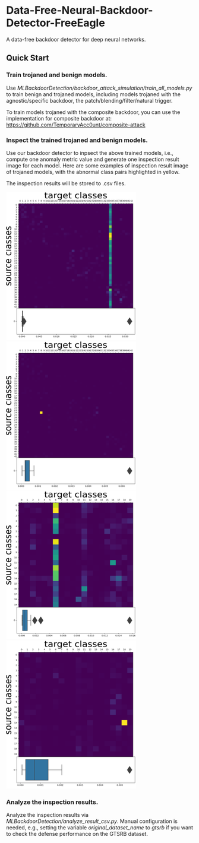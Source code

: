 # Data-Free-Neural-Backdoor-Detector-FreeEagle
A data-free backdoor detector for deep neural networks.

## Quick Start
### Train trojaned and benign models.

Use *MLBackdoorDetection/backdoor_attack_simulation/train_all_models.py* to train benign and trojaned models, including models trojaned with the agnostic/specific backdoor, the patch/blending/filter/natural trigger.

To train models trojaned with the composite backdoor, you can use the implementation for composite backdoor at: https://github.com/TemporaryAcc0unt/composite-attack

### Inspect the trained trojaned and benign models.
Use our backdoor detector to inpsect the above trained models, i.e., compute one anomaly metric value and generate one inspection result image for each model. Here are some examples of inspection result image of trojaned models, with the abnormal class pairs highlighted in yellow.

The inspection results will be stored to .csv files.

<img src=https://github.com/FuChong-cyber/Data-Free-Neural-Backdoor-Detector-FreeEagle/blob/main/MLBackdoorDetection/inspect_results/poisoned_gtsrb_google_net_class-agnostic_targeted%3D34_patched_img-trigger.png width=350 height=400 /><img src=https://github.com/FuChong-cyber/Data-Free-Neural-Backdoor-Detector-FreeEagle/blob/main/MLBackdoorDetection/inspect_results/poisoned_gtsrb_google_net_class-specific_targeted%3D8_sources%3D%5B24%5D_patched_img-trigger.png width=350 height=400 /><img src=https://github.com/FuChong-cyber/Data-Free-Neural-Backdoor-Detector-FreeEagle/blob/main/MLBackdoorDetection/inspect_results/poisoned_imagenet_subset_resnet50_class-agnostic_targeted%3D6_patched_img-trigger.png width=350 height=400 /><img src=https://github.com/FuChong-cyber/Data-Free-Neural-Backdoor-Detector-FreeEagle/blob/main/MLBackdoorDetection/inspect_results/poisoned_imagenet_subset_resnet50_class-specific_targeted%3D18_sources%3D%5B13%5D_patched_img-trigger.png width=350 height=400 />

### Analyze the inspection results.
Analyze the inspection results via *MLBackdoorDetection/analyze_result_csv.py*.
Manual configuration is needed, e.g., setting the variable *original_dataset_name* to *gtsrb* if you want to check the defense performance on the GTSRB dataset.

